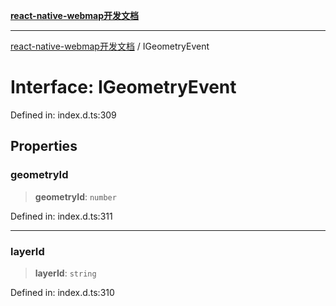 [**react-native-webmap开发文档**](../README.md)

***

[react-native-webmap开发文档](../globals.md) / IGeometryEvent

# Interface: IGeometryEvent

Defined in: index.d.ts:309

## Properties

### geometryId

> **geometryId**: `number`

Defined in: index.d.ts:311

***

### layerId

> **layerId**: `string`

Defined in: index.d.ts:310
